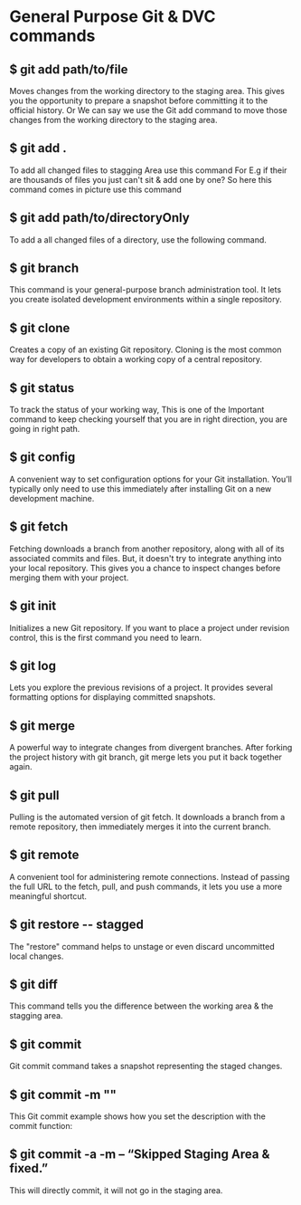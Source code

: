 
# General Purpose Git & DVC  commands 

## $ git add path/to/file
Moves changes from the working directory to the staging area. This gives you the opportunity to prepare a snapshot before committing it to the official history.
Or
We can say we use the Git add command to move those changes from the working directory to the staging area.

## $ git add .
To add all changed files to stagging Area use this command For E.g if their are thousands of files you just can't sit & add one by one? So here this command comes in picture use this  command

## $ git add path/to/directoryOnly
To add a all changed files of a directory, use the following command.

## $ git branch
This command is your general-purpose branch administration tool. It lets you create isolated development environments within a single repository.

## $ git clone
Creates a copy of an existing Git repository. Cloning is the most common way for developers to obtain a working copy of a central repository.

## $ git status 
To track the status of your working way, This is one of the Important command to keep checking yourself that you are in right direction, you are going in right path.

## $ git config
A convenient way to set configuration options for your Git installation. You’ll typically only need to use this immediately after installing Git on a new development machine.

## $ git fetch
Fetching downloads a branch from another repository, along with all of its associated commits and files. But, it doesn't try to integrate anything into your local repository. This gives you a chance to inspect changes before merging them with your project.

## $ git init
Initializes a new Git repository. If you want to place a project under revision control, this is the first command you need to learn.

## $ git log
Lets you explore the previous revisions of a project. It provides several formatting options for displaying committed snapshots.

## $ git merge
A powerful way to integrate changes from divergent branches. After forking the project history with git branch, git merge lets you put it back together again.

## $ git pull
Pulling is the automated version of git fetch. It downloads a branch from a remote repository, then immediately merges it into the current branch.

## $ git remote
A convenient tool for administering remote connections. Instead of passing the full URL to the fetch, pull, and push commands, it lets you use a more meaningful shortcut.

## $ git restore -- stagged 
The "restore" command helps to unstage or even discard uncommitted local changes.

## $ git diff
This command tells you the difference between the working  area & the stagging area.


## $ git commit
Git commit command takes a snapshot representing the staged changes.

## $ git commit -m "<message>"
 This Git commit example shows how you set the description with the commit function:

## $ git commit -a -m – “Skipped Staging Area & fixed.”
This will directly commit, it will not go in the staging area.

